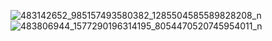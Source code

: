 ![483142652_985157493580382_1285504585589828208_n](https://github.com/user-attachments/assets/ca90c468-3461-48f1-9cf4-3cba13235a4f)
![483806944_1577290196314195_8054470520745954011_n](https://github.com/user-attachments/assets/99fc7765-63b8-47d5-856a-a308176f2bb3)
